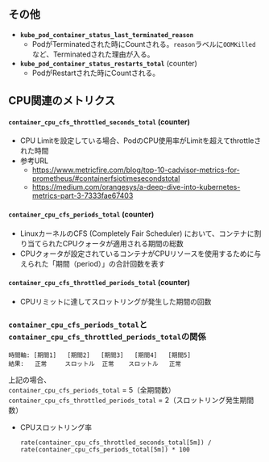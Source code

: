 ## その他
- **`kube_pod_container_status_last_terminated_reason`**
  - PodがTerminatedされた時にCountされる。`reason`ラベルに`OOMKilled`など、Terminatedされた理由が入る。
- **`kube_pod_container_status_restarts_total`** (counter)
  - PodがRestartされた時にCountされる。

## CPU関連のメトリクス
#### **`container_cpu_cfs_throttled_seconds_total`** (counter)
- CPU Limitを設定している場合、PodのCPU使用率がLimitを超えてthrottleされた時間
- 参考URL
  - https://www.metricfire.com/blog/top-10-cadvisor-metrics-for-prometheus/#containerfsiotimesecondstotal
  - https://medium.com/orangesys/a-deep-dive-into-kubernetes-metrics-part-3-7333fae67403

#### **`container_cpu_cfs_periods_total`** (counter)
- LinuxカーネルのCFS (Completely Fair Scheduler) において、コンテナに割り当てられたCPUクォータが適用される期間の総数
- CPUクォータが設定されているコンテナがCPUリソースを使用するために与えられた「期間（period）」の合計回数を表す

#### **`container_cpu_cfs_throttled_periods_total`** (counter)
- CPUリミットに達してスロットリングが発生した期間の回数

### `container_cpu_cfs_periods_total`と`container_cpu_cfs_throttled_periods_total`の関係  
```
時間軸: [期間1]   [期間2]   [期間3]   [期間4]   [期間5]
結果:   正常     スロットル  正常    スロットル   正常
```
上記の場合、  
`container_cpu_cfs_periods_total` = 5（全期間数）  
`container_cpu_cfs_throttled_periods_total` = 2（スロットリング発生期間数）

- CPUスロットリング率  
  ```
  rate(container_cpu_cfs_throttled_seconds_total[5m]) / rate(container_cpu_cfs_periods_total[5m]) * 100
  ```